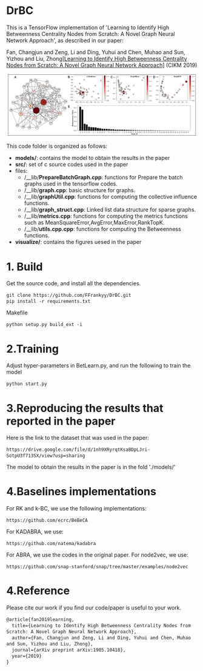 # DrBC
This is a TensorFlow implementation of 'Learning to Identify High Betweenness Centrality Nodes from Scratch: A Novel Graph Neural Network Approach', as described in our paper:

Fan, Changjun and Zeng, Li and Ding, Yuhui and Chen, Muhao and Sun, Yizhou and Liu, Zhong[[Learning to Identify High Betweenness Centrality Nodes from Scratch: A Novel Graph Neural Network Approach]](http://arxiv.org/abs/1905.10418) (CIKM 2019)

![](./visualize/Figure_demo.jpg "Demo")

This code folder is organized as follows:

+ __models/__: contains the model to obtain the results in the paper
+ __src/__: set of c source codes used in the paper
+ files:
    + /__lib/__PrepareBatchGraph.cpp__: functions for Prepare the batch graphs used in the tensorflow codes.
    + /__lib/__graph.cpp__: basic structure for graphs.
    + /__lib/__graphUtil.cpp__: functions for computing the collective influence functions.
    + /__lib/__graph_struct.cpp__: Linked list data structure for sparse graphs.
    + /__lib/__metrics.cpp__: functions for computing the metrics functions such as MeanSquareError,AvgError,MaxError,RankTopK. 
    + /__lib/__utils.cpp.cpp__: functions for computing the Betweenness functions.
+ __visualize/__: contains the figures uesed in the paper


# 1. Build
Get the source code, and install all the dependencies.
```
git clone https://github.com/FFrankyy/DrBC.git
pip install -r requirements.txt
```

Makefile
```
python setup.py build_ext -i
```

# 2.Training
Adjust hyper-parameters in BetLearn.py, and run the following to train the model
```
python start.py
```


# 3.Reproducing the results that reported in the paper
Here is the link to the dataset that was used in the paper:
```
https://drive.google.com/file/d/1nh9XRyrqtKsaBDpLJri-SotpU3f713SX/view?usp=sharing
```
The model to obtain the results in the paper is in the fold './models/'

# 4.Baselines implementations
For RK and k-BC, we use the following implementations:
```
https://github.com/ecrc/BeBeCA
```
For KADABRA, we use:
```
https://github.com/natema/kadabra
```
For ABRA, we use the codes in the original paper.
For node2vec, we use:
```
https://github.com/snap-stanford/snap/tree/master/examples/node2vec
```

# 4.Reference
Please cite our work if you find our code/paper is useful to your work.

```
@article{fan2019learning,
  title={Learning to Identify High Betweenness Centrality Nodes from Scratch: A Novel Graph Neural Network Approach},
  author={Fan, Changjun and Zeng, Li and Ding, Yuhui and Chen, Muhao and Sun, Yizhou and Liu, Zhong},
  journal={arXiv preprint arXiv:1905.10418},
  year={2019}
}
```
